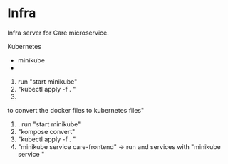 # Infra

Infra server for Care microservice.

Kubernetes

- minikube
-

1. run "start minikube"
2. "kubectl apply -f . "
3.

to convert the docker files to kubernetes files"

1. . run "start minikube"
2. "kompose convert"
3. "kubectl apply -f . "
4. "minikube service care-frontend" -> run and services with "minikube service <service name>"
